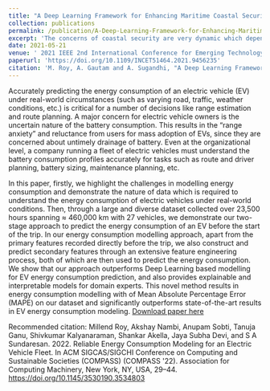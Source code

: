 ```yaml
---
title: "A Deep Learning Framework for Enhancing Maritime Coastal Security"
collection: publications
permalink: /publication/A-Deep-Learning-Framework-for-Enhancing-Maritime-Coastal-Security
excerpt: 'The concerns of coastal security are very dynamic which depends on several factors like the neighbourhood of the country, the terrain and the marine traffic. As in the present system, only the vessels which emit Automatic Identification System (AIS) data streams can be detected and identified. Small vessels like some boats do not have AIS system setup, so they can get past without getting detected. Therefore, we propose a solution by framing a deep learning architecture namely faster region based convolutional neural network (Faster R-CNN) which accurately detects vessels in satellite images and outputs the latitude and longitude coordinates which when merged with AIS data helps identify whether the vessel is registered or not. Along with this, our paper also focuses on threat level detections from the unregistered vessels to analyze any terrorizing activity that may occur along the coastline.'
date: 2021-05-21
venue: ' 2021 IEEE 2nd International Conference for Emerging Technology (INCET)'
paperurl: 'https://doi.org/10.1109/INCET51464.2021.9456235'
citation: 'M. Roy, A. Gautam and A. Sugandhi, "A Deep Learning Framework for Enhancing Maritime Coastal Security," 2021 2nd International Conference for Emerging Technology (INCET), 2021, pp. 1-6, doi: 10.1109/INCET51464.2021.9456235.'
---
```

Accurately predicting the energy consumption of an electric vehicle (EV) under real-world circumstances (such as varying road, traffic, weather conditions, etc.) is critical for a number of decisions like range estimation and route planning. A major concern for electric vehicle owners is the uncertain nature of the battery consumption. This results in the “range anxiety” and reluctance from users for mass adoption of EVs, since they are concerned about untimely drainage of battery. Even at the organizational level, a company running a fleet of electric vehicles must understand the battery consumption profiles accurately for tasks such as route and driver planning, battery sizing, maintenance planning, etc.

In this paper, firstly, we highlight the challenges in modelling energy consumption and demonstrate the nature of data which is required to understand the energy consumption of electric vehicles under real-world conditions. Then, through a large and diverse dataset collected over 23,500 hours spanning ≈ 460,000 km with 27 vehicles, we demonstrate our two-stage approach to predict the energy consumption of an EV before the start of the trip. In our energy consumption modelling approach, apart from the primary features recorded directly before the trip, we also construct and predict secondary features through an extensive feature engineering process, both of which are then used to predict the energy consumption. We show that our approach outperforms Deep Learning based modelling for EV energy consumption prediction, and also provides explainable and interpretable models for domain experts. This novel method results in energy consumption modelling with of Mean Absolute Percentage Error (MAPE) on our dataset and significantly outperforms state-of-the-art results in EV energy consumption modeling.
[Download paper here](https://dl.acm.org/doi/pdf/10.1145/3530190.3534803?casa_token=MuT-xZbXdIQAAAAA:tKf-MWiuWIRp4VRIRwvyI7kOm_ZVHCpu5QI2vRoMcXBK2kZf4Q2P9bELkvBD19--wnFv_ubQayrEHA)

Recommended citation: Millend Roy, Akshay Nambi, Anupam Sobti, Tanuja Ganu, Shivkumar Kalyanaraman, Shankar Akella, Jaya Subha Devi, and S A Sundaresan. 2022. Reliable Energy Consumption Modeling for an Electric Vehicle Fleet. In ACM SIGCAS/SIGCHI Conference on Computing and Sustainable Societies (COMPASS) (COMPASS '22). Association for Computing Machinery, New York, NY, USA, 29–44. https://doi.org/10.1145/3530190.3534803
